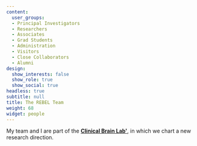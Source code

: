 ```yaml
---
content:
  user_groups:
  - Principal Investigators
  - Researchers
  - Associates
  - Grad Students
  - Administration
  - Visitors
  - Close Collaborators
  - Alumni
design:
  show_interests: false
  show_role: true
  show_social: true
headless: true
subtitle: null
title: The REBEL Team
weight: 68
widget: people
---
```


My team and I are part of the [**Clinical Brain Lab'**](http://www.clinicalbrain.org/), in which we chart a new research direction.